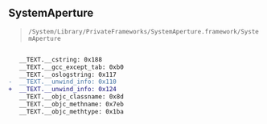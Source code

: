 ## SystemAperture

> `/System/Library/PrivateFrameworks/SystemAperture.framework/SystemAperture`

```diff

   __TEXT.__cstring: 0x188
   __TEXT.__gcc_except_tab: 0xb0
   __TEXT.__oslogstring: 0x117
-  __TEXT.__unwind_info: 0x110
+  __TEXT.__unwind_info: 0x124
   __TEXT.__objc_classname: 0x8d
   __TEXT.__objc_methname: 0x7eb
   __TEXT.__objc_methtype: 0x1ba

```
